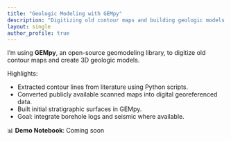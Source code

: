 ```yaml
---
title: "Geologic Modeling with GEMpy"
description: "Digitizing old contour maps and building geologic models with GEMpy."
layout: single
author_profile: true
---
```


I’m using **GEMpy**, an open-source geomodeling library, to digitize old contour maps and create 3D geologic models.  

Highlights:
- Extracted contour lines from literature using Python scripts.
- Converted publicly available scanned maps into digital georeferenced data.
- Built initial stratigraphic surfaces in GEMpy.
- Goal: integrate borehole logs and seismic where available.

📊 **Demo Notebook**: Coming soon